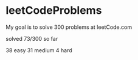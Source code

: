 # leetCodeProblems
My goal is to solve 300 problems at leetCode.com

solved 73/300 so far

38 easy
31 medium
4 hard
